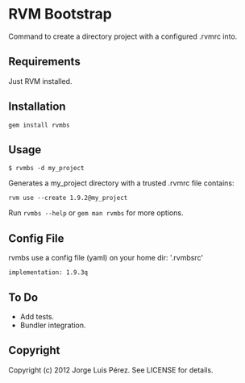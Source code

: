 RVM Bootstrap
=============

Command to create a directory project with a configured .rvmrc into.

Requirements
------------

Just RVM installed.


Installation
-----------

    gem install rvmbs

Usage
-----

    $ rvmbs -d my_project    
  
Generates a my_project directory with a trusted .rvmrc file contains:
    
    rvm use --create 1.9.2@my_project
  
Run `rvmbs --help` or `gem man rvmbs` for more options.

Config File
-----------

rvmbs use a config file (yaml) on your home dir: '.rvmbsrc'

    implementation: 1.9.3q

To Do
-----

* Add tests. 
* Bundler integration.

Copyright
---------

Copyright (c) 2012 Jorge Luis Pérez. See LICENSE for details.

